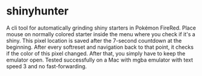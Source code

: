 # shinyhunter

A cli tool for automatically grinding shiny starters in Pokémon FireRed.
Place mouse on normally colored starter inside the menu where you check if it's a shiny.
This pixel location is saved after the 7-second countdown at the beginning.
After every softreset and navigation back to that point, it checks if the color of this pixel changed.
After that, you simply have to keep the emulator open.
Tested successfully on a Mac with mgba emulator with text speed 3 and no fast-forwarding.